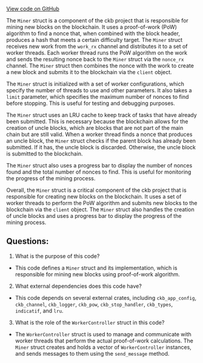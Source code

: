 [View code on GitHub](https://github.com/nervosnetwork/ckb/blob/develop/miner/src/miner.rs)

The `Miner` struct is a component of the ckb project that is responsible for mining new blocks on the blockchain. It uses a proof-of-work (PoW) algorithm to find a nonce that, when combined with the block header, produces a hash that meets a certain difficulty target. The `Miner` struct receives new work from the `work_rx` channel and distributes it to a set of worker threads. Each worker thread runs the PoW algorithm on the work and sends the resulting nonce back to the `Miner` struct via the `nonce_rx` channel. The `Miner` struct then combines the nonce with the work to create a new block and submits it to the blockchain via the `client` object.

The `Miner` struct is initialized with a set of worker configurations, which specify the number of threads to use and other parameters. It also takes a `limit` parameter, which specifies the maximum number of nonces to find before stopping. This is useful for testing and debugging purposes.

The `Miner` struct uses an LRU cache to keep track of tasks that have already been submitted. This is necessary because the blockchain allows for the creation of uncle blocks, which are blocks that are not part of the main chain but are still valid. When a worker thread finds a nonce that produces an uncle block, the `Miner` struct checks if the parent block has already been submitted. If it has, the uncle block is discarded. Otherwise, the uncle block is submitted to the blockchain.

The `Miner` struct also uses a progress bar to display the number of nonces found and the total number of nonces to find. This is useful for monitoring the progress of the mining process.

Overall, the `Miner` struct is a critical component of the ckb project that is responsible for creating new blocks on the blockchain. It uses a set of worker threads to perform the PoW algorithm and submits new blocks to the blockchain via the `client` object. The `Miner` struct also handles the creation of uncle blocks and uses a progress bar to display the progress of the mining process.
## Questions:
 1. What is the purpose of this code?
- This code defines a `Miner` struct and its implementation, which is responsible for mining new blocks using proof-of-work algorithm.

2. What external dependencies does this code have?
- This code depends on several external crates, including `ckb_app_config`, `ckb_channel`, `ckb_logger`, `ckb_pow`, `ckb_stop_handler`, `ckb_types`, `indicatif`, and `lru`.

3. What is the role of the `WorkerController` struct in this code?
- The `WorkerController` struct is used to manage and communicate with worker threads that perform the actual proof-of-work calculations. The `Miner` struct creates and holds a vector of `WorkerController` instances, and sends messages to them using the `send_message` method.
